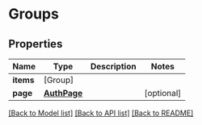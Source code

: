 # Groups

## Properties
Name | Type | Description | Notes
------------ | ------------- | ------------- | -------------
**items** | [Group] |  | 
**page** | [**AuthPage**](AuthPage.md) |  | [optional] 

[[Back to Model list]](../README.md#documentation-for-models) [[Back to API list]](../README.md#documentation-for-api-endpoints) [[Back to README]](../README.md)


